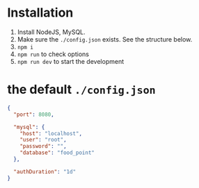 # Installation
1. Install NodeJS, MySQL.
1. Make sure the `./config.json` exists. See the structure below.
1. `npm i`
1. `npm run` to check options
1. `npm run dev` to start the development

# the default `./config.json`
```json
{
  "port": 8080,

  "mysql": {
    "host": "localhost",
    "user": "root",
    "password": "",
    "database": "food_point"
  },

  "authDuration": "1d"
}
```
